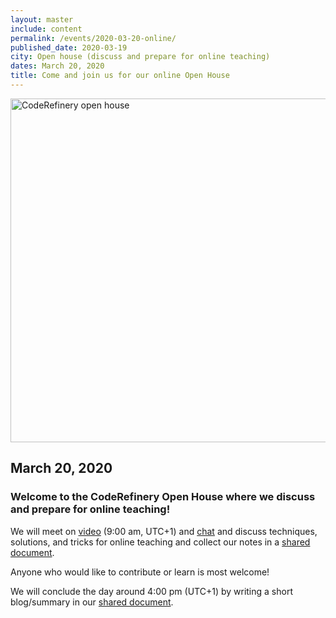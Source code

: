 ```yaml
---
layout: master
include: content
permalink: /events/2020-03-20-online/
published_date: 2020-03-19
city: Open house (discuss and prepare for online teaching)
dates: March 20, 2020
title: Come and join us for our online Open House
---
```


<img src="/assets/img/coderefinery_openhouse.png" alt="CodeRefinery open house" style="width:550px">

## March 20, 2020

### Welcome to the CodeRefinery Open House where we discuss and prepare for **online teaching**!

We will meet on [video](https://kth-se.zoom.us/j/152239500) (9:00 am, UTC+1)
and [chat](https://coderefinery.zulipchat.com) and discuss techniques,
solutions, and tricks for online teaching and collect our notes in a [shared
document](https://hackmd.io/1Sso1UFMTXKihv1sedsTIA).

Anyone who would like to contribute or learn is most welcome!

We will conclude the day around 4:00 pm (UTC+1) by writing a short blog/summary
in our [shared document](https://hackmd.io/1Sso1UFMTXKihv1sedsTIA).
